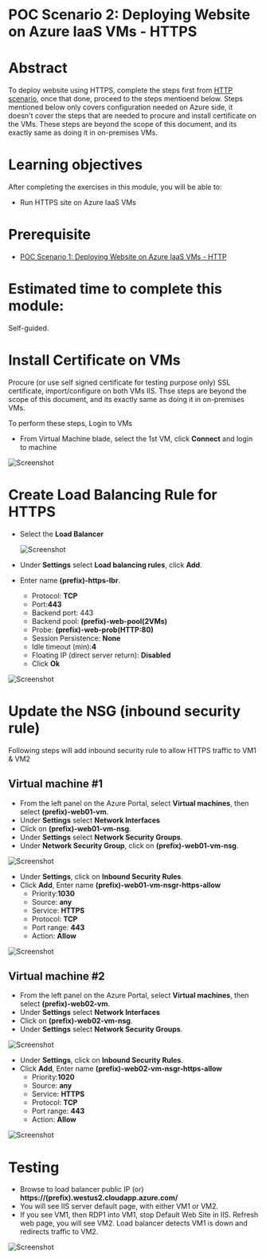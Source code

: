 # POC Scenario 2: Deploying Website on Azure IaaS VMs - HTTPS

# Abstract
To deploy website using HTTPS, complete the steps first from [HTTP scenario](website-on-iaas-http.md), once that done, proceed to the steps mentioend below.
Steps mentioned below only covers configuration needed on Azure side, it doesn't cover the steps that are needed to procure and install certificate on the VMs. These steps are beyond the scope of this document, and its exactly same as doing it in on-premises VMs. 

# Learning objectives
After completing the exercises in this module, you will be able to:
* Run HTTPS site on Azure IaaS VMs


# Prerequisite 
* [POC Scenario 1: Deploying Website on Azure IaaS VMs - HTTP](website-on-iaas-http.md)

# Estimated time to complete this module:
Self-guided.

# Install Certificate on VMs
Procure (or use self signed certificate for testing purpose only) SSL certificate, import/configure on both VMs IIS. Thse steps are beyond the scope of this document, and its exactly same as doing it in on-premises VMs. 

To perform these steps, Login to VMs 

  * From Virtual Machine blade, select the 1st VM, click **Connect** and login to machine

   ![Screenshot](media/website-on-iaas-https/poc-9.png)


# Create Load Balancing Rule for HTTPS
  * Select the **Load Balancer** 

     ![Screenshot](media/website-on-iaas-https/poc-17.png)

  * Under **Settings** select **Load balancing rules**, click **Add**.
  * Enter name **(prefix)-https-lbr**.
    *  Protocol: **TCP**
    *  Port:**443**
    *  Backend port: 443
    *  Backend pool: **(prefix)-web-pool(2VMs)**
    *  Probe: **(prefix)-web-prob(HTTP:80)**
    *  Session Persistence: **None**
    *  Idle timeout (min):**4**
    *  Floating IP (direct server return): **Disabled**
    *  Click **Ok**

   ![Screenshot](media/website-on-iaas-https/poc-31.png)

# Update the NSG (inbound security rule)
Following steps will add inbound security rule to allow HTTPS traffic to VM1 & VM2

## Virtual machine #1
  * From the left panel on the Azure Portal, select **Virtual machines**, then select **(prefix)-web01-vm**.
  * Under **Settings** select **Network Interfaces** 
  * Click on **(prefix)-web01-vm-nsg**.
  * Under **Settings** select **Network Security Groups**.
  * Under **Network Security Group**, click on **(prefix)-web01-vm-nsg**.

   ![Screenshot](media/website-on-iaas-https/poc-23.png)
 

 * Under **Settings**, click on **Inbound Security Rules**.
  * Click **Add**, Enter name **(prefix)-web01-vm-nsgr-https-allow**
    *  Priority:**1030**
    *  Source: **any**
    *  Service: **HTTPS**
    *  Protocol: **TCP**
    *  Port range: **443**
    *  Action: **Allow**

   ![Screenshot](media/website-on-iaas-https/poc-32.png)


## Virtual machine #2

  * From the left panel on the Azure Portal, select **Virtual machines**, then select **(prefix)-web02-vm**.
  * Under **Settings** select **Network Interfaces** 
  * Click on **(prefix)-web02-vm-nsg**.
  * Under **Settings** select **Network Security Groups**.

  ![Screenshot](media/website-on-iaas-https/poc-25.png)

 * Under **Settings**, click on **Inbound Security Rules**.
  * Click **Add**, Enter name **(prefix)-web02-vm-nsgr-https-allow**
    *  Priority:**1020**
    *  Source: **any**
    *  Service: **HTTPS**
    *  Protocol: **TCP**
    *  Port range: **443**
    *  Action: **Allow**

   ![Screenshot](media/website-on-iaas-https/poc-33.png)

# Testing 
  * Browse to load balancer public IP (or) **https://(prefix).westus2.cloudapp.azure.com/**
  * You will see IIS server default page, with either VM1 or VM2.
  * If you see VM1, then RDP1 into VM1, stop Default Web Site in IIS. Refresh web page, you will see VM2. Load balancer detects VM1 is down and redirects traffic to VM2.

   ![Screenshot](media/website-on-iaas-https/poc-34.png)
